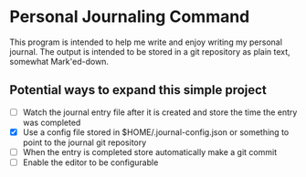 # Personal Journaling Command

This program is intended to help me write and enjoy writing my personal journal. The output is intended to be stored in a git repository as plain text, somewhat Mark'ed-down.

## Potential ways to expand this simple project

- [ ] Watch the journal entry file after it is created and store the time the entry was completed
- [x] Use a config file stored in $HOME/.journal-config.json or something to point to the journal git repository
- [ ] When the entry is completed store automatically make a git commit
- [ ] Enable the editor to be configurable
